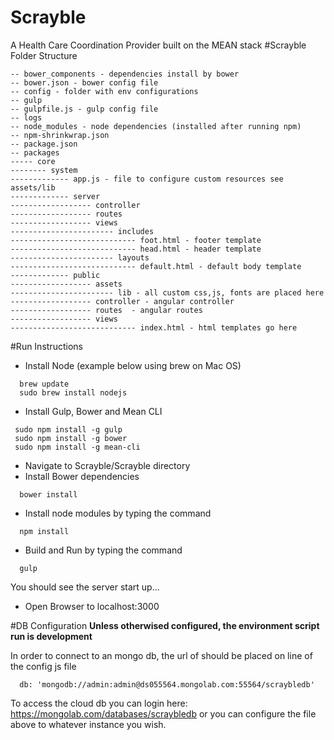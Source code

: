 # Scrayble

A Health Care Coordination Provider built on the MEAN stack
#Scrayble Folder Structure
```
-- bower_components - dependencies install by bower
-- bower.json - bower config file
-- config - folder with env configurations
-- gulp 
-- gulpfile.js - gulp config file
-- logs
-- node_modules - node dependencies (installed after running npm)
-- npm-shrinkwrap.json
-- package.json
-- packages
----- core
-------- system
------------- app.js - file to configure custom resources see assets/lib
------------- server 
------------------ controller
------------------ routes
------------------ views
----------------------- includes 
---------------------------- foot.html - footer template
---------------------------- head.html - header template
----------------------- layouts 
---------------------------- default.html - default body template
------------- public
------------------ assets
----------------------- lib - all custom css,js, fonts are placed here
------------------ controller - angular controller
------------------ routes  - angular routes
------------------ views
---------------------------- index.html - html templates go here

```
#Run Instructions

- Install Node (example below using brew on Mac OS) 
```
  brew update
  sudo brew install nodejs
```
- Install Gulp, Bower and Mean CLI
```
 sudo npm install -g gulp
 sudo npm install -g bower
 sudo npm install -g mean-cli
```
- Navigate to Scrayble/Scrayble directory
- Install Bower dependencies
```
  bower install
```
- Install node modules by typing the command
```
  npm install
```

- Build and Run by typing the command
```
  gulp
```
You should see the server start up...
- Open Browser to localhost:3000

#DB Configuration
**Unless otherwised configured, the environment script run is development**

In order to connect to an mongo db, the url of should be placed on line of the config js file
```
  db: 'mongodb://admin:admin@ds055564.mongolab.com:55564/scraybledb'
```
To access the cloud db you can login here: https://mongolab.com/databases/scraybledb or you can configure the file above to whatever instance you wish.




